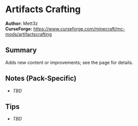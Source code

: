 # Artifacts Crafting

**Author:** Mett3z  
**CurseForge:** https://www.curseforge.com/minecraft/mc-mods/artifactscrafting

## Summary
Adds new content or improvements; see the page for details.

## Notes (Pack-Specific)
- _TBD_

## Tips
- _TBD_


